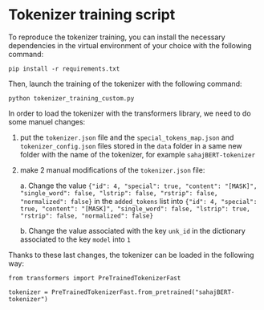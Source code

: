 # Tokenizer training script

To reproduce the tokenizer training, you can install the necessary dependencies in the virtual environment of your choice with the following command:
```
pip install -r requirements.txt
```
Then, launch the training of the tokenizer with the following command:
```
python tokenizer_training_custom.py 
```

In order to load the tokenizer with the transformers library, we need to do some manuel changes:
1. put the `tokenizer.json` file and the `special_tokens_map.json` and `tokenizer_config.json` files stored in the `data` folder in a same new folder with the name of the tokenizer, for example `sahajBERT-tokenizer`
2. make 2 manual modifications of the `tokenizer.json` file:

    a. Change the value `{"id": 4, "special": true, "content": "[MASK]", "single_word": false, "lstrip": false, "rstrip": false, "normalized": false}` in the `added_tokens` list into `{"id": 4, "special": true, "content": "[MASK]", "single_word": false, "lstrip": true, "rstrip": false, "normalized": false}`

    b. Change the value associated with the key `unk_id` in the dictionary associated to the key `model` into `1`

Thanks to these last changes, the tokenizer can be loaded in the following way:
```
from transformers import PreTrainedTokenizerFast

tokenizer = PreTrainedTokenizerFast.from_pretrained("sahajBERT-tokenizer")
```